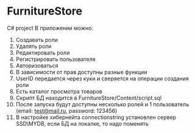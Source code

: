 # FurnitureStore
C# project 
В приложении можно: 
1. Создавать роли 
2. Удалять роли 
3. Редактировать роли 
4. Регистрировать пользователя 
5. Авторизоваться 
6. В зависимости от прав доступны разные функции 
7. UserID передается через куки и сверяется на операции создания роли 
8. Есть каталог просмотра товаров 
9. Скрипт БД находится в FurnitureStore/Content/script.sql 
10. После запуска будут доступны несколько ролей и 1 пользователь (email: test@mail.ru, password: 123456) 
11. В настройке хибернейта connectionstring установлен сервер SSD\MYDB, если БД на локалке, то надо поменять
